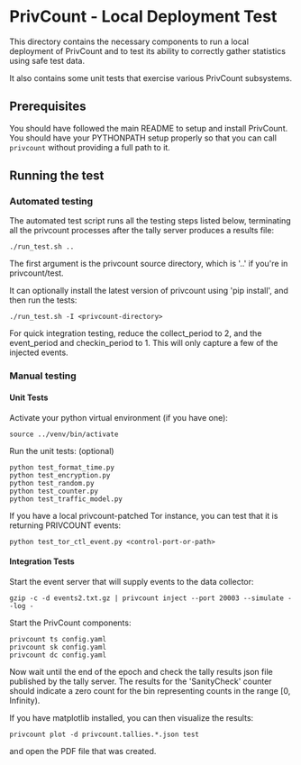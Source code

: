# PrivCount - Local Deployment Test

This directory contains the necessary components to run a local deployment of PrivCount and to test
its ability to correctly gather statistics using safe test data.

It also contains some unit tests that exercise various PrivCount subsystems.

## Prerequisites

You should have followed the main README to setup and install PrivCount. You should have your
PYTHONPATH setup properly so that you can call `privcount` without providing a full path to it.

## Running the test

### Automated testing

The automated test script runs all the testing steps listed below, terminating all the privcount processes after the tally server produces a results file:

    ./run_test.sh ..

The first argument is the privcount source directory, which is '..' if you're in privcount/test.

It can optionally install the latest version of privcount using 'pip install', and then run the tests:

    ./run_test.sh -I <privcount-directory>

For quick integration testing, reduce the collect_period to 2, and the event_period and checkin_period to 1. This will only capture a few of the injected events.

### Manual testing

#### Unit Tests

Activate your python virtual environment (if you have one):

    source ../venv/bin/activate

Run the unit tests: (optional)

    python test_format_time.py
    python test_encryption.py
    python test_random.py
    python test_counter.py
    python test_traffic_model.py

If you have a local privcount-patched Tor instance, you can test that it is returning PRIVCOUNT events:


    python test_tor_ctl_event.py <control-port-or-path>

#### Integration Tests

Start the event server that will supply events to the data collector:

    gzip -c -d events2.txt.gz | privcount inject --port 20003 --simulate --log -

Start the PrivCount components:

    privcount ts config.yaml
    privcount sk config.yaml
    privcount dc config.yaml

Now wait until the end of the epoch and check the tally results json file published by the
tally server. The results for the 'SanityCheck' counter should indicate a zero count for the
bin representing counts in the range [0, Infinity).

If you have matplotlib installed, you can then visualize the results:

    privcount plot -d privcount.tallies.*.json test

and open the PDF file that was created.

